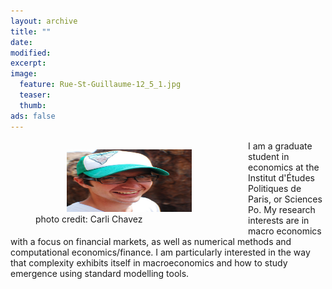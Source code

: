 ```yaml
---
layout: archive
title: ""
date:
modified:
excerpt:
image:
  feature: Rue-St-Guillaume-12_5_1.jpg 
  teaser:
  thumb:
ads: false
---
```

<figure style="float:left">
    <img src="/images/bio-photo1.jpg" HSPACE="50" VSPACE="0" height="100" width="200">
    <figcaption> photo credit: Carli Chavez </figcaption>
</figure>

I am a graduate student in economics at the Institut d'Études Politiques de Paris, or Sciences Po.  My research interests are in macro economics with a focus on financial markets, as well as numerical methods and computational economics/finance.  I am particularly interested in the way that complexity exhibits itself in macroeconomics and how to study emergence using standard modelling tools.

<script>
  (function(i,s,o,g,r,a,m){i['GoogleAnalyticsObject']=r;i[r]=i[r]||function(){
  (i[r].q=i[r].q||[]).push(arguments)},i[r].l=1*new Date();a=s.createElement(o),
  m=s.getElementsByTagName(o)[0];a.async=1;a.src=g;m.parentNode.insertBefore(a,m)
  })(window,document,'script','//www.google-analytics.com/analytics.js','ga');

  ga('create', 'UA-62675051-1', 'auto');
  ga('send', 'pageview');

</script>
